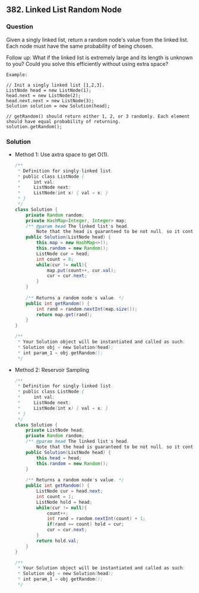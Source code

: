 ## 382. Linked List Random Node

### Question
Given a singly linked list, return a random node's value from the linked list. Each node must have the same probability of being chosen.

Follow up:
What if the linked list is extremely large and its length is unknown to you? Could you solve this efficiently without using extra space?

```
Example:

// Init a singly linked list [1,2,3].
ListNode head = new ListNode(1);
head.next = new ListNode(2);
head.next.next = new ListNode(3);
Solution solution = new Solution(head);

// getRandom() should return either 1, 2, or 3 randomly. Each element should have equal probability of returning.
solution.getRandom();
```

### Solution
* Method 1: Use axtra space to get O(1).
    ```Java
    /**
     * Definition for singly-linked list.
     * public class ListNode {
     *     int val;
     *     ListNode next;
     *     ListNode(int x) { val = x; }
     * }
     */
    class Solution {
        private Random random;
        private HashMap<Integer, Integer> map;
        /** @param head The linked list's head.
            Note that the head is guaranteed to be not null, so it contains at least one node. */
        public Solution(ListNode head) {
            this.map = new HashMap<>();
            this.random = new Random();
            ListNode cur = head;
            int count = 0;
            while(cur != null){
                map.put(count++, cur.val);
                cur = cur.next;
            }
        }
        
        /** Returns a random node's value. */
        public int getRandom() {
            int rand = random.nextInt(map.size());
            return map.get(rand);
        }
    }
    
    /**
     * Your Solution object will be instantiated and called as such:
     * Solution obj = new Solution(head);
     * int param_1 = obj.getRandom();
     */
    ```

* Method 2: Reservoir Sampling
    ```Java
    /**
     * Definition for singly-linked list.
     * public class ListNode {
     *     int val;
     *     ListNode next;
     *     ListNode(int x) { val = x; }
     * }
     */
    class Solution {
        private ListNode head;
        private Random random;
        /** @param head The linked list's head.
            Note that the head is guaranteed to be not null, so it contains at least one node. */
        public Solution(ListNode head) {
            this.head = head;
            this.random = new Random();
        }
        
        /** Returns a random node's value. */
        public int getRandom() {
            ListNode cur = head.next;
            int count = 1;
            ListNode hold = head;
            while(cur != null){
                count++;
                int rand = random.nextInt(count) + 1;
                if(rand == count) hold = cur;
                cur = cur.next;
            }
            return hold.val;
        }
    }
    
    /**
     * Your Solution object will be instantiated and called as such:
     * Solution obj = new Solution(head);
     * int param_1 = obj.getRandom();
     */
    ```
